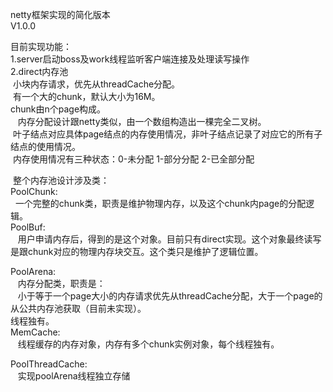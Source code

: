 netty框架实现的简化版本<br/>
V1.0.0<br/>

目前实现功能：<br/>
1.server启动boss及work线程监听客户端连接及处理读写操作<br/>
2.direct内存池<br/>
  小块内存请求，优先从threadCache分配。<br/>
  有一个大的chunk，默认大小为16M。<br/>
  chunk由n个page构成。<br/>
  
  内存分配设计跟netty类似，由一个数组构造出一棵完全二叉树。<br/>
  叶子结点对应具体page结点的内存使用情况，非叶子结点记录了对应它的所有子结点的使用情况。<br/>
  内存使用情况有三种状态：0-未分配 1-部分分配 2-已全部分配<br/>
  
  整个内存池设计涉及类：<br/>
  PoolChunk:<br/>
    一个完整的chunk类，职责是维护物理内存，以及这个chunk内page的分配逻辑。<br/>
  PoolBuf:<br/>
    用户申请内存后，得到的是这个对象。目前只有direct实现。这个对象最终读写是跟chunk对应的物理内存块交互。这个类只是维护了逻辑位置。<br/>
   
  PoolArena:<br/>
    内存分配类，职责是：<br/>
    小于等于一个page大小的内存请求优先从threadCache分配，大于一个page的从公共内存池获取（目前未实现）。<br/>
    线程独有。<br/>
  MemCache:<br/>
    线程缓存的内存对象，内存有多个chunk实例对象，每个线程独有。<br/>
    
  PoolThreadCache:<br/>
    实现poolArena线程独立存储<br/>
